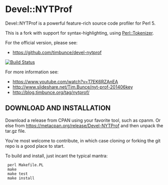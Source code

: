 # Devel::NYTProf

Devel::NYTProf is a powerful feature-rich source code profiler for Perl 5.

This is a fork with support for syntax-highlighting, using [Perl::Tokenizer](https://metacpan.org/pod/Perl::Tokenizer).

For the official version, please see:

* https://github.com/timbunce/devel-nytprof

[![Build Status](https://secure.travis-ci.org/timbunce/devel-nytprof.png)](http://travis-ci.org/timbunce/devel-nytprof)

For more information see:

* https://www.youtube.com/watch?v=T7EK6RZAnEA
* http://www.slideshare.net/Tim.Bunce/nyt-prof-201406key
* http://blog.timbunce.org/tag/nytprof/

## DOWNLOAD AND INSTALLATION

Download a release from CPAN using your favorite tool, such as cpanm.  Or else
from https://metacpan.org/release/Devel-NYTProf and then unpack the tar.gz file.

You're most welcome to contribute, in which case cloning or forking the git
repo is a good place to start.

To build and install, just incant the typical mantra:

     perl Makefile.PL
     make
     make test
     make install
